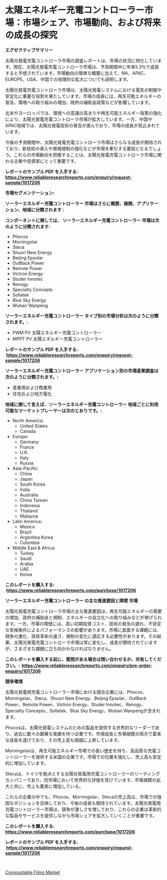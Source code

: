 <p><h1>太陽エネルギー充電コントローラー市場：市場シェア、市場動向、および将来の成長の探究</h1></p><p><strong>エグゼクティブサマリー</strong></p>
<p><p>太陽光発電充電コントローラ市場の調査レポートは、市場の状況に特化しています。現在、太陽光発電充電コントローラ市場は、予測期間中に年率5.3％で成長すると予想されています。市場動向の簡単な概要に加えて、NA、APAC、EUROPE、USA、中国での地理的な拡大についても説明します。</p><p>太陽光発電充電コントローラ市場は、太陽光発電システムにおける電気の制御や安定化に重要な役割を果たしています。市場の成長には、再生可能エネルギーの普及、環境への取り組みの増加、政府の補助金政策などが影響しています。</p><p>北米やヨーロッパでは、環境への意識の高まりや再生可能エネルギー政策の強化により、太陽光発電充電コントローラ市場が拡大しています。一方、中国やAPAC地域では、太陽光発電技術の普及が進んでおり、市場の成長が見込まれています。</p><p>今後の予測期間中、太陽光発電充電コントローラ市場はさらなる成長が期待されており、新技術の導入や環境規制の強化などが市場を牽引する要因となるでしょう。これらの市場動向を把握することは、太陽光発電充電コントローラ市場に関わる企業や投資家にとって重要です。</p></p>
<p><strong>レポートのサンプル PDF を入手する: <a href="https://www.reliableresearchreports.com/enquiry/request-sample/1017206">https://www.reliableresearchreports.com/enquiry/request-sample/1017206</a></strong></p>
<p><strong>市場セグメンテーション:</strong></p>
<p><strong> ソーラーエネルギー充電コントローラー 市場はさらに概要、展開、アプリケーション、地域に分類されます :</strong></p>
<p><strong>コンポーネントに関しては、 ソーラーエネルギー充電コントローラー 市場は次のように分類されます: &nbsp;</strong></p>
<p><ul><li>Phocos</li><li>Morningstar</li><li>Steca</li><li>Shuori New Energy</li><li>Beijing Epsolar</li><li>OutBack Power</li><li>Remote Power</li><li>Victron Energy</li><li>Studer Innotec</li><li>Renogy</li><li>Specialty Concepts</li><li>Sollatek</li><li>Blue Sky Energy</li><li>Wuhan Wanpeng</li></ul></p>
<p><strong> ソーラーエネルギー充電コントローラー タイプ別の市場分析は次のように分類されます。:</strong></p>
<p><ul><li>PWM PV 太陽エネルギー充電コントローラー</li><li>MPPT PV 太陽エネルギー充電コントローラー</li></ul></p>
<p><strong>レポートのサンプル PDF を入手する: &nbsp;<a href="https://www.reliableresearchreports.com/enquiry/request-sample/1017206">https://www.reliableresearchreports.com/enquiry/request-sample/1017206</a></strong></p>
<p><strong> ソーラーエネルギー充電コントローラー アプリケーション別の市場産業調査は次のように分類されます。:</strong></p>
<p><ul><li>産業用および商業用</li><li>住宅および地方電化</li></ul></p>
<p><strong>地域に関して言えば、ソーラーエネルギー充電コントローラー 地域ごとに利用可能なマーケットプレーヤーは次のとおりです。:</strong></p>
<p><ul>
    <li>
        North America:
        <ul>
            <li>United States</li>
            <li>Canada</li>
        </ul>
    </li>
    <li>
        Europe:
        <ul>
            <li>Germany</li>
            <li>France</li>
            <li>U.K.</li>
            <li>Italy</li>
            <li>Russia</li>
        </ul>
    </li>
    <li>
        Asia-Pacific:
        <ul>
            <li>China</li>
            <li>Japan</li>
            <li>South Korea</li>
            <li>India</li>
            <li>Australia</li>
            <li>China Taiwan</li>
            <li>Indonesia</li>
            <li>Thailand</li>
            <li>Malaysia</li>
        </ul>
    </li>
    <li>
        Latin America:
        <ul>
            <li>Mexico</li>
            <li>Brazil</li>
            <li>Argentina Korea</li>
            <li>Colombia</li>
        </ul>
    </li>
    <li>
        Middle East & Africa:
        <ul>
            <li>Turkey</li>
            <li>Saudi</li>
            <li>Arabia</li>
            <li>UAE</li>
            <li>Korea</li>
        </ul>
    </li>
    </ul></p>
<p><strong>このレポートを購入する: &nbsp;<a href="https://www.reliableresearchreports.com/purchase/1017206">https://www.reliableresearchreports.com/purchase/1017206</a></strong></p>
<p><strong>ソーラーエネルギー充電コントローラー の主な推進要因と障壁 市場</strong></p>
<p><p>太陽光発電充電コントローラ市場の主な推進要因は、再生可能エネルギーの需要の増加、政府の補助金と規制、エネルギーの自立化への取り組みなどが挙げられます。一方、市場の障壁には、高い初期投資コスト、技術の普及の遅れ、不安定な気候条件によるパフォーマンスの影響があります。市場に直面する課題には、競争の激化、技術革新の速さ、規制の変化に適応する必要性があります。その結果、太陽光発電充電コントローラ市場は常に変化し、成長が期待されていますが、さまざまな課題に立ち向かわなければなりません。</p></p>
<p><strong>このレポートを購入する前に、質問がある場合は問い合わせるか、共有してください。:&nbsp; <a href="https://www.reliableresearchreports.com/enquiry/pre-order-enquiry/1017206">https://www.reliableresearchreports.com/enquiry/pre-order-enquiry/1017206</a></strong></p>
<p><strong>競争環境</strong></p>
<p><p>太陽光発電用充電コントローラー市場における競合企業には、Phocos、Morningstar、Steca、Shuori New Energy、Beijing Epsolar、OutBack Power、Remote Power、Victron Energy、Studer Innotec、Renogy、Specialty Concepts、Sollatek、Blue Sky Energy、Wuhan Wanpengが含まれます。</p><p>Phocosは、太陽光発電システムのための製品を提供する世界的なリーダーであり、過去に数々の顕著な実績を持つ企業です。市場成長と市場規模の両方で着実な成長を遂げており、その売上高も順調に上昇しています。</p><p>Morningstarは、再生可能エネルギー市場での長い歴史を持ち、高品質な充電コントローラーを提供する米国の企業です。市場での位置を強化し、売上高も安定的に増加しています。</p><p>Stecaは、ドイツを拠点とする太陽光発電用充電コントローラーのリーディングカンパニーであり、同市場において世界的な評価を受けています。市場規模の拡大と共に、売上も着実に増加している。</p><p>これらの企業の中でも、Phocos、Morningstar、Stecaの売上高は、市場での強固なポジションを反映しており、今後の成長も期待されています。太陽光発電用充電コントローラー市場は、競争が激しさを増しており、これらの企業は革新的な製品やサービスを提供しながら市場シェアを拡大していくことが重要です。</p></p>
<p><strong>このレポートを購入する: &nbsp; <a href="https://www.reliableresearchreports.com/purchase/1017206">https://www.reliableresearchreports.com/purchase/1017206</a></strong></p>
<p><strong>レポートのサンプル PDF を入手する: &nbsp;<a href="https://www.reliableresearchreports.com/enquiry/request-sample/1017206">https://www.reliableresearchreports.com/enquiry/request-sample/1017206</a></strong><strong></strong></p>
<p>&nbsp;</p>
<p><p><a href="https://angry-finch-aaf.notion.site/Compostable-Films-Market-Challenges-Opportunities-and-Growth-Drivers-and-Major-Market-Players-for-101c53763b3941ae844abc97d244d820">Compostable Films Market</a></p></p>